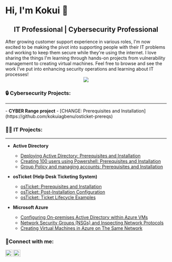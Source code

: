 # <h1>Hi, I'm Kokui 👋</h1> 
<h2 align="center">IT Professional | Cybersecurity Professional </h2>
After growing customer support experience in various roles, I'm now excited to be making the pivot into supporting people with their IT problems and working to keep them secure while they're using the internet. I love sharing the things I'm learning through hands-on projects from vulnerability management to creating virtual machines. Feel free to browse and see the work I’ve put into enhancing security operations and learning about IT processes!
<div align="center">
    <a href="https://www.linkedin.com/in/kokui-agbenu"><img src="https://img.shields.io/badge/-LinkedIn-0072b1?&style=for-the-badge&logo=linkedin&logoColor=white" /></a>
</div>

<h3>🔒 Cybersecurity Projects:</h3>
<hr/>
- <b>CYBER Range project</b>
  - [CHANGE: Prerequisites and Installation](https://github.com/kokuiagbenu/osticket-prereqs)


<h3>👩‍💻 IT Projects:</h3>
<hr/>

- <b>Active Directory</b>
  - [Deploying Active Directory: Prerequisites and Installation](https://github.com/kokuiagbenu/osticket-prereqs)
  - [Creating 100 users using Powershell: Prerequisites and Installation](https://github.com/kokuiagbenu/osticket-prereqs)
  - [Group Policy and managing accounts: Prerequisites and Installation](https://github.com/kokuiagbenu/osticket-prereqs)
   

- <b>osTicket (Help Desk Ticketing System)</b>
  - [osTicket: Prerequisites and Installation](https://github.com/kokuiagbenu/osticket-prereqs)
  - [osTicket: Post-Installation Configuration](https://github.com/kokuiagbenu/osticket-post-install-config)
  - [osTicket: Ticket Lifecycle Examples](https://github.com/kokuiagbenu/ticket-lifecycle)
 

- <b>Microsoft Azure</b>
  - [Configuring On-premises Active Directory within Azure VMs](https://github.com/kokuiagbenu/configure-ad)
  - [Network Security Groups (NSGs) and Inspecting Network Protocols](https://github.com/kokuiagbenu/azure-network-protocols)
  - [Creating Virtual Machines in Azure on The Same Network](https://github.com/kokuiagbenu/create-virtual-machines)

    
<h3>🤳Connect with me:</h3>

[<img align="left" alt="Kokui | LinkedIn" width="22px" src="https://cdn.jsdelivr.net/npm/simple-icons@v3/icons/linkedin.svg" />][linkedin]
[<img align="left" alt="Kokui | Medium" width="22px" src="https://cdn.jsdelivr.net/npm/simple-icons@v3/icons/medium.svg" />][medium]

[linkedin]: https://linkedin.com/in/kokui-agbenu/
[medium]: https://medium.com/@kokui-agbenu
